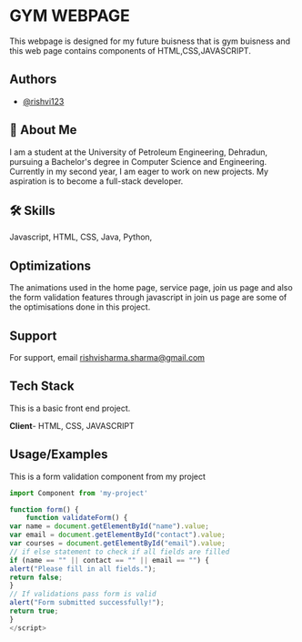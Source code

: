# GYM WEBPAGE

This webpage is designed for my future buisness that is gym buisness and this web page contains components of HTML,CSS,JAVASCRIPT.



## Authors

- [@rishvi123](https://www.github.com/rishvi123)


## 🚀 About Me
I am a student at the University of Petroleum Engineering, Dehradun, pursuing a Bachelor's degree in Computer Science and Engineering. Currently in my second year, I am eager to work on new projects. My aspiration is to become a full-stack developer. 


## 🛠 Skills
Javascript, HTML, CSS, Java, Python,


## Optimizations

The animations used in the home page, service page, join us page and also the form validation features through javascript in join us page are some of the optimisations done in this project.



## Support

For support, email rishvisharma.sharma@gmail.com


## Tech Stack

This is a basic front end project.

**Client**- HTML, CSS, JAVASCRIPT


## Usage/Examples
This is a form validation component from my project

```javascript
import Component from 'my-project'

function form() {
    function validateForm() {
var name = document.getElementById("name").value;
var email = document.getElementById("contact").value;
var courses = document.getElementById("email").value;
// if else statement to check if all fields are filled
if (name == "" || contact == "" || email == "") {
alert("Please fill in all fields.");
return false;
}
// If validations pass form is valid
alert("Form submitted successfully!");
return true;
}
</script>
